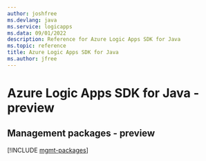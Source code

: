 ```yaml
---
author: joshfree
ms.devlang: java
ms.service: logicapps
ms.data: 09/01/2022
description: Reference for Azure Logic Apps SDK for Java
ms.topic: reference
title: Azure Logic Apps SDK for Java
ms.author: jfree
---
```

# Azure Logic Apps SDK for Java - preview

## Management packages - preview
[!INCLUDE [mgmt-packages](logic-apps-mgmt-index.md)]